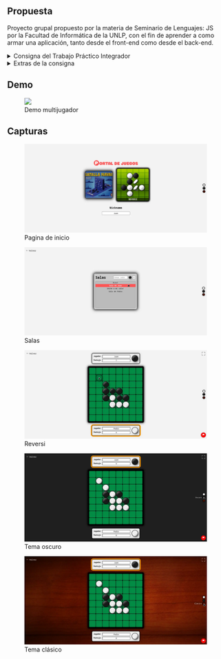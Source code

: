 ## Propuesta

Proyecto grupal propuesto por la materia de Seminario de Lenguajes: JS por la Facultad de Informática de la UNLP, con el fin de aprender a como armar una aplicación, tanto desde el front-end como desde el back-end.

<details>
  <summary > Consigna del Trabajo Práctico Integrador </summary>

Implemente un portal de juegos online como se describe a continuación.

El portal consta de una **página principal** que lista los juegos disponibles y permite acceder a cada uno de ellos para iniciar y jugar una partida.

Cada uno de los juegos tiene de 2 componentes:

- Una aplicación de front end que permite jugar desde el navegador.
- Una aplicación de back end implementada con nodejs que modela el juego con sus reglas y demás funcionalidades necesarias para permitir el desarrollo de una partida.

La comunicación entre ambas aplicaciones se realiza mediante una API REST.

Los juegos que deben implementarse son los que siguen.

- [Reversi](https://es.wikipedia.org/wiki/Reversi)
- [Batalla Naval](<https://es.wikipedia.org/wiki/Batalla_naval_(juego)>)

**Aclaración:** en este repositorio solo esta el Reversi, dado que el Batalla Naval no está 100% terminado y preferí no incluirlo.

### Consideraciones Generales

1. Todos los juegos se deben poder jugar normalmente de acuerdo a las reglas.
2. Las partidas deben poder ganarse, perderse o empatarse y el juego debe informar el resultado: ganador, perdedor, etc.
3. No debe ser posible hacer trampa o violar las reglas del juego usando las herramientas de desarrollo del navegador o invocando directamente a los servicios de la API REST. Por ejemplo, no puede ser posible que un mismo jugador coloque dos ﬁchas consecutivamente en el tablero del Reversi.
4. El trabajo debe ser desarrollado en grupo utilizando git. Los aportes de cada integrante del grupo deben verse reﬂejados en Gitlab.

### Consideraciones de la Aplicación de Back End

1. Debe estar implementada en Javascript usando nodejs teniendo en cuenta la posibilidad de que muchos jugadores se conecten y jueguen muchas partidas en forma simultánea.
2. Debe estar modularizada. Como mínimo es deseable que cada juego esté implementado en su propio módulo. En caso de tener funcionalidad común entre las implementaciones de dos o más módulos, esa funcionalidad puede ir en otro módulo que se comparta.
3. La API debe respetar los principios de una arquitectura REST.

### Consideraciones de la Aplicación de Front End

1. Si lo desea, puede utilizar librerías o frameworks para el desarrollo.
2. Ambos juegos requieren dos jugadores. Debe existir un mecanismo que permita a dos personas coordinarse para iniciar una partida entre sí.
3. Puede permitir continuar una partida luego de cerrar el navegador utilizando por ejemplo Cookies o LocalStorage.

</details>

<details>
  <summary >  Extras de la consigna </summary>

- Salas
- Selección de temas (claro, oscuro, clásico)
- Diseño responsive
- Ayudas con posibles movimientos
- Animaciones
- Sonidos
- Fullscreen

</details>

## Demo

<figure>

<img src="https://raw.githubusercontent.com/nachoeg/portal-juegos/master/screenshots/demo.gif">

<figcaption> Demo multijugador </figcaption>

</figure>

## Capturas

<figure>

<img src="https://raw.githubusercontent.com/nachoeg/portal-juegos/master/screenshots/inicio.webp">

<figcaption> Pagina de inicio </figcaption>

</figure>

<figure>

<img src="https://raw.githubusercontent.com/nachoeg/portal-juegos/master/screenshots/salas.webp">

<figcaption> Salas </figcaption>

</figure>

<figure>

<img src="https://raw.githubusercontent.com/nachoeg/portal-juegos/master/screenshots/reversi-claro.webp">

<figcaption> Reversi </figcaption>

</figure>

<figure>

<img src="https://raw.githubusercontent.com/nachoeg/portal-juegos/master/screenshots/reversi-oscuro.webp">

<figcaption> Tema oscuro </figcaption>

</figure>

<figure>

<img src="https://raw.githubusercontent.com/nachoeg/portal-juegos/master/screenshots/reversi-clasico.webp">

<figcaption> Tema clásico </figcaption>

</figure>
